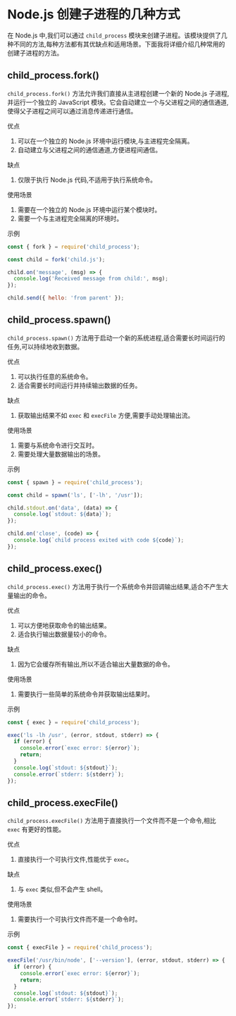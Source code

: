 # Node.js 创建子进程的几种方式

在 Node.js 中,我们可以通过 `child_process` 模块来创建子进程。该模块提供了几种不同的方法,每种方法都有其优缺点和适用场景。下面我将详细介绍几种常用的创建子进程的方法。

## child_process.fork()

`child_process.fork()` 方法允许我们直接从主进程创建一个新的 Node.js 子进程,并运行一个独立的 JavaScript 模块。它会自动建立一个与父进程之间的通信通道,使得父子进程之间可以通过消息传递进行通信。

优点

1. 可以在一个独立的 Node.js 环境中运行模块,与主进程完全隔离。
2. 自动建立与父进程之间的通信通道,方便进程间通信。

缺点

1. 仅限于执行 Node.js 代码,不适用于执行系统命令。

使用场景

1. 需要在一个独立的 Node.js 环境中运行某个模块时。
2. 需要一个与主进程完全隔离的环境时。

示例

```javascript
const { fork } = require('child_process');

const child = fork('child.js');

child.on('message', (msg) => {
  console.log('Received message from child:', msg);
});

child.send({ hello: 'from parent' });
```

## child_process.spawn()

`child_process.spawn()` 方法用于启动一个新的系统进程,适合需要长时间运行的任务,可以持续地收到数据。

优点

1. 可以执行任意的系统命令。
2. 适合需要长时间运行并持续输出数据的任务。

缺点

1. 获取输出结果不如 `exec` 和 `execFile` 方便,需要手动处理输出流。

使用场景

1. 需要与系统命令进行交互时。
2. 需要处理大量数据输出的场景。

示例

```javascript
const { spawn } = require('child_process');

const child = spawn('ls', ['-lh', '/usr']);

child.stdout.on('data', (data) => {
  console.log(`stdout: ${data}`);
});

child.on('close', (code) => {
  console.log(`child process exited with code ${code}`);
});
```

## child_process.exec()

`child_process.exec()` 方法用于执行一个系统命令并回调输出结果,适合不产生大量输出的命令。

优点

1. 可以方便地获取命令的输出结果。
2. 适合执行输出数据量较小的命令。

缺点

1. 因为它会缓存所有输出,所以不适合输出大量数据的命令。

使用场景

1. 需要执行一些简单的系统命令并获取输出结果时。

示例

```javascript
const { exec } = require('child_process');

exec('ls -lh /usr', (error, stdout, stderr) => {
  if (error) {
    console.error(`exec error: ${error}`);
    return;
  }
  console.log(`stdout: ${stdout}`);
  console.error(`stderr: ${stderr}`);
});
```

## child_process.execFile()

`child_process.execFile()` 方法用于直接执行一个文件而不是一个命令,相比 `exec` 有更好的性能。

优点

1. 直接执行一个可执行文件,性能优于 `exec`。

缺点

1. 与 `exec` 类似,但不会产生 shell。

使用场景

1. 需要执行一个可执行文件而不是一个命令时。

示例

```javascript
const { execFile } = require('child_process');

execFile('/usr/bin/node', ['--version'], (error, stdout, stderr) => {
  if (error) {
    console.error(`exec error: ${error}`);
    return;
  }
  console.log(`stdout: ${stdout}`);
  console.error(`stderr: ${stderr}`);
});
```

